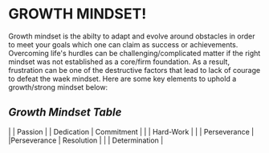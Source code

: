 # **GROWTH MINDSET!**

Growth mindset is the abilty to adapt and evolve around obstacles in order to meet your goals which one can claim as success or achievements. Overcoming life's hurdles can be challenging/complicated matter if the right mindset was not established as a core/firm foundation. As a result, frustration can be one of the destructive factors that lead to lack of courage to defeat the waek mindset. Here are some key elements to uphold a growth/strong mindset below:  

## ***Growth Mindset Table***

|              | Passion       |
| Dedication   | Commitment    |
|              | Hard-Work     |
|              | Perseverance  |        
|Perseverance  | Resolution    |
|              | Determination |
               
